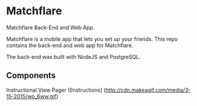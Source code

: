 # Matchflare
Matchflare Back-End and Web App. 

Matchflare is a mobile app that lets you set up your friends. This repo contains the back-end and web app for Matchflare.

The back-end was built with NodeJS and PostgreSQL.

## Components

Instructional View Pager
![Instructions] (http://cdn.makeagif.com/media/3-15-2015/wo_6ww.gif)


